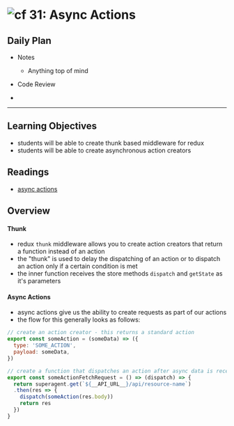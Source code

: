 ![cf](http://i.imgur.com/7v5ASc8.png) 31: Async Actions
===

## Daily Plan
* Notes
  - Anything top of mind

* Code Review
* 

----

## Learning Objectives
* students will be able to create thunk based middleware for redux
* students will be able to create asynchronous action creators

## Readings
* [async actions](http://redux.js.org/docs/advanced/AsyncActions.html)

## Overview
#### Thunk
* redux `thunk` middleware allows you to create action creators that return a function instead of an action
* the "thunk" is used to delay the dispatching of an action or to dispatch an action only if a certain condition is met
* the inner function receives the store methods `dispatch` and `getState` as it's parameters

#### Async Actions
* async actions give us the ability to create requests as part of our actions
* the flow for this generally looks as follows:
``` javascript
// create an action creator - this returns a standard action
export const someAction = (someData) => ({
  type: 'SOME_ACTION',
  payload: someData,
})

// create a function that dispatches an action after async data is received
export const someActionFetchRequest = () => (dispatch) => {
  return superagent.get(`${__API_URL__}/api/resource-name`)
  .then(res => {
    dispatch(someAction(res.body))
    return res
  })
}
```
